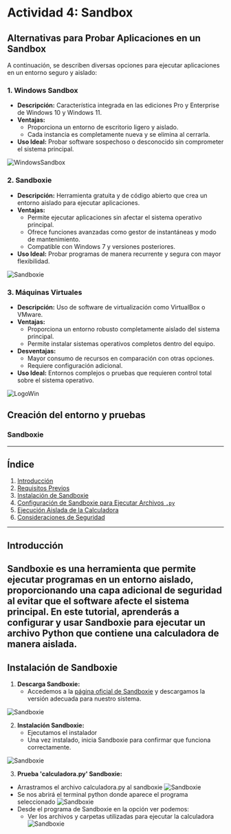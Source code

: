 # Actividad 4: Sandbox

## Alternativas para Probar Aplicaciones en un Sandbox

A continuación, se describen diversas opciones para ejecutar aplicaciones en un entorno seguro y aislado:

### 1. **Windows Sandbox**
- **Descripción:** Característica integrada en las ediciones Pro y Enterprise de Windows 10 y Windows 11.
- **Ventajas:**
  - Proporciona un entorno de escritorio ligero y aislado.
  - Cada instancia es completamente nueva y se elimina al cerrarla.
- **Uso Ideal:** Probar software sospechoso o desconocido sin comprometer el sistema principal.

![WindowsSandbox](./imagenes/bRupB5dRC4AUjfLgs8Rb9T.jpg)

### 2. **Sandboxie**
- **Descripción:** Herramienta gratuita y de código abierto que crea un entorno aislado para ejecutar aplicaciones.
- **Ventajas:**
  - Permite ejecutar aplicaciones sin afectar el sistema operativo principal.
  - Ofrece funciones avanzadas como gestor de instantáneas y modo de mantenimiento.
  - Compatible con Windows 7 y versiones posteriores.
- **Uso Ideal:** Probar programas de manera recurrente y segura con mayor flexibilidad.

![Sandboxie](./imagenes/sandboxie.png)

### 3. **Máquinas Virtuales**
- **Descripción:** Uso de software de virtualización como VirtualBox o VMware.
- **Ventajas:**
  - Proporciona un entorno robusto completamente aislado del sistema principal.
  - Permite instalar sistemas operativos completos dentro del equipo.
- **Desventajas:**
  - Mayor consumo de recursos en comparación con otras opciones.
  - Requiere configuración adicional.
- **Uso Ideal:** Entornos complejos o pruebas que requieren control total sobre el sistema operativo.

![LogoWin](./imagenes/virtualbox-2h30.jpg)

## Creación del entorno y pruebas

### **Sandboxie**
---
## **Índice**
1. [Introducción](#introducción)
2. [Requisitos Previos](#requisitos-previos)
3. [Instalación de Sandboxie](#instalación-de-sandboxie)
4. [Configuración de Sandboxie para Ejecutar Archivos `.py`](#configuración-de-sandboxie-para-ejecutar-archivos-py)
5. [Ejecución Aislada de la Calculadora](#ejecución-aislada-de-la-calculadora)
6. [Consideraciones de Seguridad](#consideraciones-de-seguridad)
---
## **Introducción**
Sandboxie es una herramienta que permite ejecutar programas en un entorno aislado, proporcionando una capa adicional de seguridad al evitar que el software afecte el sistema principal. En este tutorial, aprenderás a configurar y usar Sandboxie para ejecutar un archivo Python que contiene una calculadora de manera aislada.
---
## **Instalación de Sandboxie**
1. **Descarga Sandboxie:**
   - Accedemos a la [página oficial de Sandboxie](https://sandboxie-plus.com/) y descargamos la versión adecuada para nuestro sistema.

![Sandboxie](./imagenes/1.JPG)
   
2. **Instalación Sandboxie:**
   - Ejecutamos el instalador 
   - Una vez instalado, inicia Sandboxie para confirmar que funciona correctamente.

![Sandboxie](./imagenes/2.JPG)

3. **Prueba 'calculadora.py' Sandboxie:**
- Arrastramos el archivo calculadora.py al sandboxie
![Sandboxie](./imagenes/4.JPG)
- Se nos abrirá el terminal python donde aparece el programa seleccionado
![Sandboxie](./imagenes/5.png)
- Desde el programa de Sandboxie en la opción ver podemos:
  - Ver los archivos y carpetas utilizadas para ejecutar la calculadora
![Sandboxie](./imagenes/6.JPG) 
